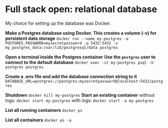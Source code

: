 # Full stack open: relational database

My choice for setting up the database was Docker.

**Make a Postgres database using Docker. This creates a volume (-v) for persistent data storage**
`docker run --name my-postgres -e POSTGRES_PASSWORD=mysecretpassword -p 5432:5432 -v my_postgres_data:/var/lib/postgresql/data postgres`

**Open a terminal inside the Postgres container**
**Use the `postgres` user to connect to the default database**
`docker exec -it my-postgres psql -U postgres postgres`

**Create a .env file and add the database connection string to it**
`DATABASE_URL=postgres://postgres:mysecretpassword@localhost:5432/postgres`

**Shutdown**
`docker kill my-postgres`
**Start an existing container**
without logs: `docker start my-postgres`
with logs: `docker start -a my-postgres`

**List all running containers**
`docker ps`

**List all containers**
`docker ps -a`



